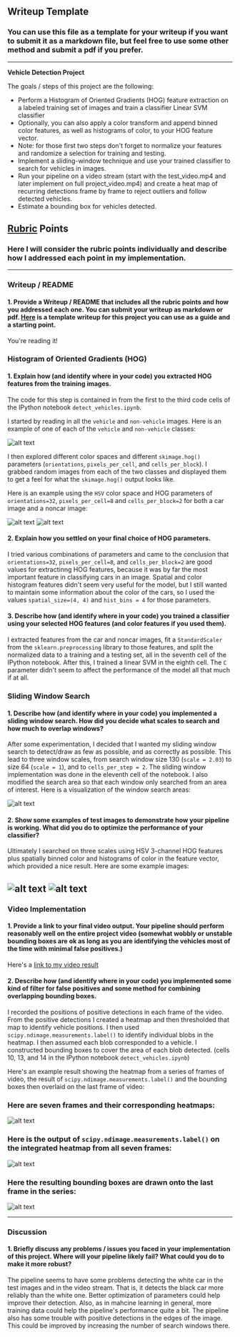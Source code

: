 ## Writeup Template
### You can use this file as a template for your writeup if you want to submit it as a markdown file, but feel free to use some other method and submit a pdf if you prefer.

---

**Vehicle Detection Project**

The goals / steps of this project are the following:

* Perform a Histogram of Oriented Gradients (HOG) feature extraction on a labeled training set of images and train a classifier Linear SVM classifier
* Optionally, you can also apply a color transform and append binned color features, as well as histograms of color, to your HOG feature vector. 
* Note: for those first two steps don't forget to normalize your features and randomize a selection for training and testing.
* Implement a sliding-window technique and use your trained classifier to search for vehicles in images.
* Run your pipeline on a video stream (start with the test_video.mp4 and later implement on full project_video.mp4) and create a heat map of recurring detections frame by frame to reject outliers and follow detected vehicles.
* Estimate a bounding box for vehicles detected.

[//]: # (Image References)
[image1]: ./output_images/car_notcar.png
[image2]: ./output_images/car_features.png
[image3]: ./output_images/notcar_features.png
[image4]: ./output_images/search_area.jpg
[image5]: ./output_images/window1.jpg
[image6]: ./output_images/window3.jpg
[image7]: ./output_images/seven_frames.png
[image8]: ./output_images/labels.jpg
[image9]: ./output_images/out_img.jpg
[video1]: ./output_project_video.mp4

## [Rubric](https://review.udacity.com/#!/rubrics/513/view) Points
### Here I will consider the rubric points individually and describe how I addressed each point in my implementation.  

---
### Writeup / README

#### 1. Provide a Writeup / README that includes all the rubric points and how you addressed each one.  You can submit your writeup as markdown or pdf.  [Here](https://github.com/udacity/CarND-Vehicle-Detection/blob/master/writeup_template.md) is a template writeup for this project you can use as a guide and a starting point.  

You're reading it!

### Histogram of Oriented Gradients (HOG)

#### 1. Explain how (and identify where in your code) you extracted HOG features from the training images.

The code for this step is contained in from the first to the third code cells of the IPython notebook `detect_vehicles.ipynb`.  

I started by reading in all the `vehicle` and `non-vehicle` images.  Here is an example of one of each of the `vehicle` and `non-vehicle` classes:

![alt text][image1]

I then explored different color spaces and different `skimage.hog()` parameters (`orientations`, `pixels_per_cell`, and `cells_per_block`).  I grabbed random images from each of the two classes and displayed them to get a feel for what the `skimage.hog()` output looks like.

Here is an example using the `HSV` color space and HOG parameters of `orientations=32`, `pixels_per_cell=8` and `cells_per_block=2` for both a car image and a noncar image:

![alt text][image2]
![alt text][image3]

#### 2. Explain how you settled on your final choice of HOG parameters.

I tried various combinations of parameters and came to the conclusion that `orientations=32`, `pixels_per_cell=8`, and `cells_per_block=2` are good values for extractinng HOG features, because it was by far the most important feature in classifying cars in an image. Spatial and color histogram features didn't seem very useful for the model, but I still wanted to maintain some information about the color of the cars, so I used the values `spatial_size=(4, 4)` and `hist_bins = 4` for those parameters.

#### 3. Describe how (and identify where in your code) you trained a classifier using your selected HOG features (and color features if you used them).

I extracted features from the car and noncar images, fit a `StandardScaler` from the `sklearn.preprocessing` library to those features, and split the normalized data to a training and a testing set, all in the seventh cell of the IPython notebook. After this, I trained a linear SVM in the eighth cell. The `C` parameter didn't seem to affect the performance of the model all that much if at all.

### Sliding Window Search

#### 1. Describe how (and identify where in your code) you implemented a sliding window search.  How did you decide what scales to search and how much to overlap windows?

After some experimentation, I decided that I wanted my sliding window search to detect/draw as few as possible, and as correctly as possible. This lead to three window scales, from search window size 130 (`scale = 2.03`) to size 64 (`scale = 1`), and to `cells_per_step = 2`. The sliding window implementation was done in the eleventh cell of the notebook. I also modified the search area so that each window only searched from an area of interest. Here is a visualization of the window search areas:

![alt text][image4]

#### 2. Show some examples of test images to demonstrate how your pipeline is working.  What did you do to optimize the performance of your classifier?

Ultimately I searched on three scales using HSV 3-channel HOG features plus spatially binned color and histograms of color in the feature vector, which provided a nice result. Here are some example images:

![alt text][image5]
![alt text][image6]
---

### Video Implementation

#### 1. Provide a link to your final video output.  Your pipeline should perform reasonably well on the entire project video (somewhat wobbly or unstable bounding boxes are ok as long as you are identifying the vehicles most of the time with minimal false positives.)
Here's a [link to my video result](./output_images/output_project_video.mp4)


#### 2. Describe how (and identify where in your code) you implemented some kind of filter for false positives and some method for combining overlapping bounding boxes.

I recorded the positions of positive detections in each frame of the video.  From the positive detections I created a heatmap and then thresholded that map to identify vehicle positions.  I then used `scipy.ndimage.measurements.label()` to identify individual blobs in the heatmap.  I then assumed each blob corresponded to a vehicle.  I constructed bounding boxes to cover the area of each blob detected. (cells 10, 13, and 14 in the IPython notebook `detect_vehicles.ipynb`)

Here's an example result showing the heatmap from a series of frames of video, the result of `scipy.ndimage.measurements.label()` and the bounding boxes then overlaid on the last frame of video:

### Here are seven frames and their corresponding heatmaps:

![alt text][image7]

### Here is the output of `scipy.ndimage.measurements.label()` on the integrated heatmap from all seven frames:
![alt text][image8]

### Here the resulting bounding boxes are drawn onto the last frame in the series:
![alt text][image9]



---

### Discussion

#### 1. Briefly discuss any problems / issues you faced in your implementation of this project.  Where will your pipeline likely fail?  What could you do to make it more robust?

The pipeline seems to have some problems detecting the white car in the test images and in the video stream. That is, it detects the black car more reliably than the white one. Better optimization of parameters could help improve their detection. Also, as in mahcine learning in general, more training data could help the pipeline's performance quite a bit. The pipeline also has some trouble with positive detections in the edges of the image. This could be improved by increasing the number of search windows there.
